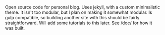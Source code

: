 Open source code for personal blog.
Uses jekyll, with a custom minimalistic theme. It isn't too modular, but I plan on making it somewhat modular.
Is gulp compatible, so building another site with this should be fairly straightforward. 
Will add some tutorials to this later.
See /doc/ for how it was built.
